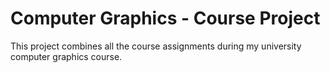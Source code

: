 # Computer Graphics - Course Project
  This project combines all the course assignments during my university computer graphics course.
